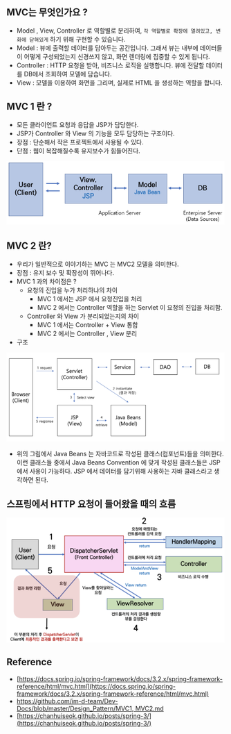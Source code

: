## MVC는 무엇인가요 ?

- Model , View, Controller 로 역할별로 분리하여, `각 역할별로 확장에 열려있고, 변화에 닫혀있게` 하기 위해 구현할 수 있습니다.
- Model : 뷰에 출력할 데이터를 담아두는 공간입니다. 그래서 뷰는 내부에 데이터들이 어떻게 구성되었는지 신경쓰지 않고, 화면 렌더링에 집중할 수 있게 됩니다.
- Controller : HTTP 요청을 받아, 비즈니스 로직을 실행합니다. 뷰에 전달할 데이터를 DB에서 조회하여 모델에 담습니다.
- View : 모델을 이용하여 화면을 그리며, 실제로 HTML 을 생성하는 역할을 합니다.

## MVC 1 란 ?

- 모든 클라이언트 요청과 응답을 JSP가 담당한다.
- JSP가 Controller 와 View 의 기능을 모두 담당하는 구조이다.
- 장점 : 단순해서 작은 프로젝트에서 사용될 수 있다.
- 단점 : 웹이 복잡해질수록 유지보수가 힘들어진다.

![IMAGES](../images/mvc01.png)

## MVC 2 란?

- 우리가 일반적으로 이야기하는 MVC 는 MVC2 모델을 의미한다.
- 장점 : 유지 보수 및 확장성이 뛰어나다.
- MVC 1 과의 차이점은 ?
    - 요청의 진입을 누가 처리하냐의 차이
        - MVC 1 에서는 JSP 에서 요청진입을 처리
        - MVC 2 에서는 Controller 역할을 하는 Servlet 이 요청의 진입을 처리함.
    - Controller 와 View 가 분리되었는지의 차이
        - MVC 1 에서는 Controller + View 통합
        - MVC 2 에서는 Controller , View 분리
- 구조

![IMAGES](../images/mvc02.png)

- 위의 그림에서 Java Beans 는 자바코드로 작성된 클래스(컴포넌트)들을 의미한다. 이런 클래스들 중에서 Java Beans Convention 에 맞게 작성된 클래스들은 JSP에서 사용이 가능하다. JSP 에서 데이터를 담기위해 사용하는 자바 클래스라고 생각하면 된다.

## 스프링에서 HTTP 요청이 들어왔을 때의 흐름

![IMAGES](../images/mvc03.png)

## Reference

- [https://docs.spring.io/spring-framework/docs/3.2.x/spring-framework-reference/html/mvc.html](https://docs.spring.io/spring-framework/docs/3.2.x/spring-framework-reference/html/mvc.html)
- [https://github.com/im-d-team/Dev-Docs/blob/master/Design_Pattern/MVC1, MVC2.md](https://github.com/im-d-team/Dev-Docs/blob/master/Design_Pattern/MVC1,%20MVC2.md)
- [https://chanhuiseok.github.io/posts/spring-3/](https://chanhuiseok.github.io/posts/spring-3/)